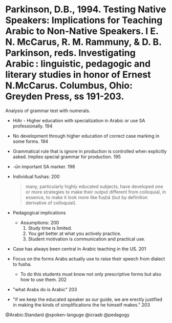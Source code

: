 # Parkinson, D.B., 1994. Testing Native Speakers: Implications for Teaching Arabic to Non-Native Speakers.  I E. N. McCarus, R. M. Rammuny, & D. B. Parkinson, reds. Investigating Arabic : linguistic, pedagogic and literary studies in honor of Ernest N.McCarus. Columbus, Ohio: Greyden Press, ss 191-203.

Analysis of grammar test with numerals.

- HiAr - Higher education with specialization in Arabic or use SA professionally. 194

- No development through higher education of correct case marking in some forms. 194

- Grammatical rule that is ignore in production is controlled when explicitly asked. Implies special grammar for production. 195

- *-ūn* important SA marker. 198

-  Individual fushas: 200

    > many, particularly highly educated subjects, have developed one or more strategies to make their output different from colloquial, in essence, to make it look more like fuṣḥā (but by definition derivative of colloquial).

- Pedagogical implications
  - Assumptions: 200
    1. Study time is limited.
    2. You get better at what you actively practice.
    3. Student motivation is communication and practical use.

- Case has always been central in Arabic teaching in the US. 201

- Focus on the forms Arabs actually use to raise their speech from dialect to fusha. 
  - To do this students must know not only prescriptive forms but also how to use them. 202

- "what Arabs do is Arabic" 203

- "if we keep the educated speaker as our guide, we are erectly justified in making the kinds of simplifications the he himself makes." 203

@Arabic:Standard
@spoken-languge
@icraab
@pedagogy
